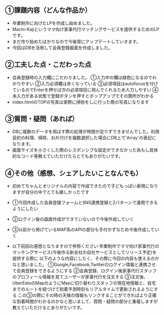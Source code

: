 ## ①課題内容（どんな作品か）
- 卒業制作に向けたLPを作成し始めました。
- Machi-Kajiというママ向け家事代行マッチングサービスを提供するためのLPです。
- まだ作り始めたばかりなので今後常にアップデートしていきます。
- 今回はDBを活用して会員登録画面を作成しました。


## ②工夫した点・こだわった点
- 会員登録時の入力欄にこだわりました。
①入力中の欄は緑色になるのでわかりやすい
②入力必須欄は赤くなっている
③必須項目はautofocusを付けているのでEnterを押せば次の必須項目に飛んでくれるため入力しやすい
④未入力がある状態で登録ボタンを押すとポップアップでその箇所がわかる
- index.htmlのTOPの写真は実際に掃除をしに行った際の写真になります

## ③質問・疑問（あれば）
- DBに複数のデータを飛ばす際の処理が時間が足りずできませんでした。利用目的の料理、掃除、お片付けを複数選択した場合にDB上で'Array'の表記になります。
- 画面サイズを小さくした際のレスポンシブな設定ができなかった為もし具体的なコード等教えていただけたらとてもありがたいです。

## ④その他（感想、シェアしたいことなんでも）
- 初めてちゃんとオリジナルの内容で作成できたので子どもっぽい表現になりますが自分の中でとても嬉しかったです
- ①今回作成した会員登録フォームとSNS連携登録と2パターンで運用できるようにしたい
- ②ログイン後の画面作成ができていないので今後作成していく
- ③以前から掲げているMAP系のAPIの部分も手付かずなため今後作成していく

- 以下前回の感想となりますので参照ください
卒業制作でママ向け家事代行のマッチングサービス(今後作る新会社の自社サービスとしてリリース予定)を提供する際に
以下のような内容にしたく、その際に今回の内容も使えるのかなと思いました。
①Google,Facebook,Twitterのログイン情報と連携させて会員登録をできるようにする
②会員登録、ログイン後家事代行スタッフのプロフィール情報を見てユーザーが家事代行を注文する
③注文後、UberEatsのMapのようにMapに切り替わりスタッフの現在地情報と、自宅までのルートを紐づけて到着予測時刻もリアルタイムで更新されるようにする
この③の際にその時の天候の情報もリンクすることができればより正確な到着時間がわかるのかなと思いまして、質問・疑問の部分と重複しますが教えていただけるとありがたいです。